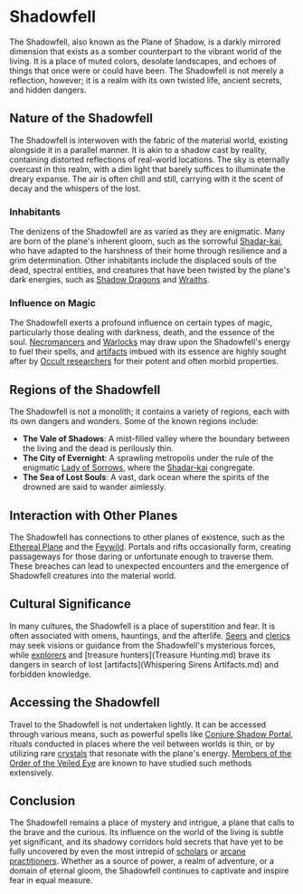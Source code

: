 # Shadowfell

The Shadowfell, also known as the Plane of Shadow, is a darkly mirrored dimension that exists as a somber counterpart to the vibrant world of the living. It is a place of muted colors, desolate landscapes, and echoes of things that once were or could have been. The Shadowfell is not merely a reflection, however; it is a realm with its own twisted life, ancient secrets, and hidden dangers.

## Nature of the Shadowfell

The Shadowfell is interwoven with the fabric of the material world, existing alongside it in a parallel manner. It is akin to a shadow cast by reality, containing distorted reflections of real-world locations. The sky is eternally overcast in this realm, with a dim light that barely suffices to illuminate the dreary expanse. The air is often chill and still, carrying with it the scent of decay and the whispers of the lost.

### Inhabitants

The denizens of the Shadowfell are as varied as they are enigmatic. Many are born of the plane's inherent gloom, such as the sorrowful [Shadar-kai](Shadar-Kai.md), who have adapted to the harshness of their home through resilience and a grim determination. Other inhabitants include the displaced souls of the dead, spectral entities, and creatures that have been twisted by the plane's dark energies, such as [Shadow Dragons](Shadow%20Dragons.md) and [Wraiths](Wraiths.md).

### Influence on Magic

The Shadowfell exerts a profound influence on certain types of magic, particularly those dealing with darkness, death, and the essence of the soul. [Necromancers](Necromancers.md) and [Warlocks](Warlocks.md) may draw upon the Shadowfell's energy to fuel their spells, and [artifacts](Artifacts.md) imbued with its essence are highly sought after by [Occult researchers](Occult%20Researchers.md) for their potent and often morbid properties.

## Regions of the Shadowfell

The Shadowfell is not a monolith; it contains a variety of regions, each with its own dangers and wonders. Some of the known regions include:

- **The Vale of Shadows**: A mist-filled valley where the boundary between the living and the dead is perilously thin.
- **The City of Evernight**: A sprawling metropolis under the rule of the enigmatic [Lady of Sorrows](Lady%20of%20Sorrows.md), where the [Shadar-kai](Shadar-Kai.md) congregate.
- **The Sea of Lost Souls**: A vast, dark ocean where the spirits of the drowned are said to wander aimlessly.

## Interaction with Other Planes

The Shadowfell has connections to other planes of existence, such as the [Ethereal Plane](Ethereal%20Plane.md) and the [Feywild](Feywild.md). Portals and rifts occasionally form, creating passageways for those daring or unfortunate enough to traverse them. These breaches can lead to unexpected encounters and the emergence of Shadowfell creatures into the material world.

## Cultural Significance

In many cultures, the Shadowfell is a place of superstition and fear. It is often associated with omens, hauntings, and the afterlife. [Seers](Seers.md) and [clerics](Clerics.md) may seek visions or guidance from the Shadowfell's mysterious forces, while [explorers](Explorers.md) and [treasure hunters](Treasure Hunting.md) brave its dangers in search of lost [artifacts](Whispering Sirens Artifacts.md) and forbidden knowledge.

## Accessing the Shadowfell

Travel to the Shadowfell is not undertaken lightly. It can be accessed through various means, such as powerful spells like [Conjure Shadow Portal](Conjurer.md), rituals conducted in places where the veil between worlds is thin, or by utilizing rare [crystals](Crystals.md) that resonate with the plane's energy. [Members of the Order of the Veiled Eye](Members%20of%20the%20Order%20of%20the%20Veiled%20Eye.md) are known to have studied such methods extensively.

## Conclusion

The Shadowfell remains a place of mystery and intrigue, a plane that calls to the brave and the curious. Its influence on the world of the living is subtle yet significant, and its shadowy corridors hold secrets that have yet to be fully uncovered by even the most intrepid of [scholars](Scholars.md) or [arcane practitioners](Arcane%20Practitioners.md). Whether as a source of power, a realm of adventure, or a domain of eternal gloom, the Shadowfell continues to captivate and inspire fear in equal measure.
